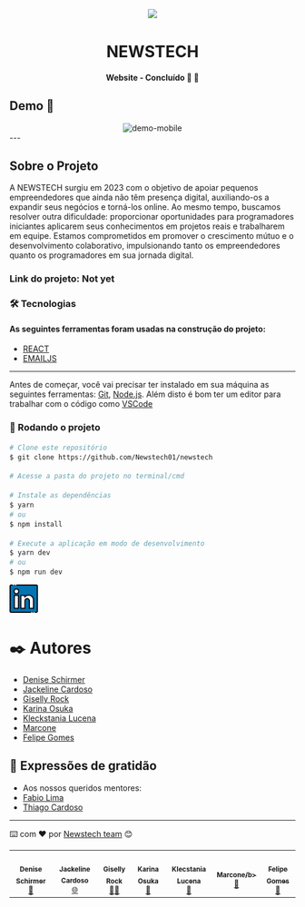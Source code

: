 <p align="center">
 <img src="https://github.com/Gisellyrock/App-Flutter-CRTECH/assets/104739434/bb9d8071-d2fa-43b4-bb6b-aa353803123f"/>
</p>


<h1 style="text-align: center; font-weight: bold;">NEWSTECH</h1>

 <h4 align="center"> 
	Website - Concluído 🚀 🚀 
</h4>


## Demo 📸

<div align="center">

   <img src="" alt="demo-mobile" height="425">

</div> 
 ---

## Sobre o Projeto

A NEWSTECH surgiu em 2023 com o objetivo de apoiar pequenos empreendedores que ainda não têm presença digital, auxiliando-os a expandir seus negócios e torná-los online. Ao mesmo tempo, buscamos resolver outra dificuldade: proporcionar oportunidades para programadores iniciantes aplicarem seus conhecimentos em projetos reais e trabalharem em equipe. Estamos comprometidos em promover o crescimento mútuo e o desenvolvimento colaborativo, impulsionando tanto os empreendedores quanto os programadores em sua jornada digital.

### Link do projeto: Not yet

### 🛠 Tecnologias

#### As seguintes ferramentas foram usadas na construção do projeto:

- [REACT](https://pt-br.reactjs.org/)
- [EMAILJS](https://www.emailjs.com/docs/)

---

Antes de começar, você vai precisar ter instalado em sua máquina as seguintes ferramentas:
[Git](https://git-scm.com), [Node.js](https://nodejs.org/en/).
Além disto é bom ter um editor para trabalhar com o código como [VSCode](https://code.visualstudio.com/)

### 🎲 Rodando o projeto

```bash
# Clone este repositório
$ git clone https://github.com/Newstech01/newstech

# Acesse a pasta do projeto no terminal/cmd

# Instale as dependências
$ yarn
# ou
$ npm install

# Execute a aplicação em modo de desenvolvimento
$ yarn dev
# ou
$ npm run dev

```

<a href="https://raw.githubusercontent.com/ARTHURPC03/Proffy-FullStack/master/github/linkedin.png">
<img src="https://raw.githubusercontent.com/ARTHURPC03/Proffy-FullStack/master/github/linkedin.png" alt="LinkedIn" height="50"></a>
<br />

# ✒️ Autores
* [Denise Schirmer](https://github.com/deniseschirmer)
* [Jackeline Cardoso](https://github.com/JCastro456)
* [Giselly Rock](https://github.com/gisellyrock)
* [Karina Osuka](https://github.com/kari-osk)
* [Kleckstania Lucena](https://github.com/kleck-lucena)
* [Marcone](https://github.com/marconesb)
* [Felipe Gomes](https://github.com/fjsgomes)

## 🎁 Expressões de gratidão
* Aos nossos queridos mentores:
* [Fabio Lima](https://github.com/Fabinschulz)
* [Thiago Cardoso](https://github.com/Tlcardoso)

---
⌨️ com ❤️ por [Newstech team](https://gist.github.com/Newstech01) 😊



<table>
  <tr>
   <td align="center"><a href="https://github.com/deniseschirmer"><img style="border-radius: 50%;" src="https://avatars.githubusercontent.com/u/81511894?v=4" width="100px;" alt=""/><br /><sub><b>Denise Schirmer</b></sub></a><br /><a href="https://rocketseat.com.br/" title="Rocketseat">🚀</a></td>
   <td align="center"><a href="https://github.com/JCastro456"><img style="border-radius: 50%;" src="https://avatars.githubusercontent.com/u/101068316?v=4" width="100px;" alt=""/><br /><sub><b>Jackeline Cardoso</b></sub></a><br /><a href="https://rocketseat.com.br/" title="Rocketseat">🌐</a></td>
  <td align="center"><a href="https://github.com/gisellyrock"><img style="border-radius: 50%;" src="https://avatars.githubusercontent.com/u/104739434?v=4" width="100px;" alt=""/><br /><sub><b>Giselly Rock</b></sub></a><br /><a href="https://rocketseat.com.br/" title="Rocketseat">👨‍🚀</a></td> 
   <td align="center"><a href="https://github.com/kari-osk"><img style="border-radius: 50%;" src="https://avatars.githubusercontent.com/u/71605088?v=4" width="100px;" alt=""/><br /><sub><b>Karina Osuka</b></sub></a><br /><a href="https://rocketseat.com.br/" title="Rocketseat">🚀</a></td>
    <td align="center"><a href="https://github.com/kleck-lucena"><img style="border-radius: 50%;" src="https://avatars.githubusercontent.com/u/107014908?v=4" width="100px;" alt=""/><br /><sub><b>Klecstania Lucena</b></sub></a><br /><a href="https://rocketseat.com.br/" title="Rocketseat">🚀</a></td>
   <td align="center"><a href="https://github.com/marconesb"><img style="border-radius: 50%;" src="https://avatars.githubusercontent.com/u/91090422?v=4" width="100px;" alt=""/><br /><sub><b>Marcone/b></sub></a><br /><a href="https://rocketseat.com.br/" title="Rocketseat">🚀</a></td>
  <td align="center"><a href="https://github.com/fjsgomes"><img style="border-radius: 50%;" src="https://avatars.githubusercontent.com/u/84814641?v=4" alt=""/><br /><sub><b>Felipe Gomes</b></sub></a><br /><a href="https://rocketseat.com.br/" title="Rocketseat">🚀</a></td>
  </tr>
</table>
